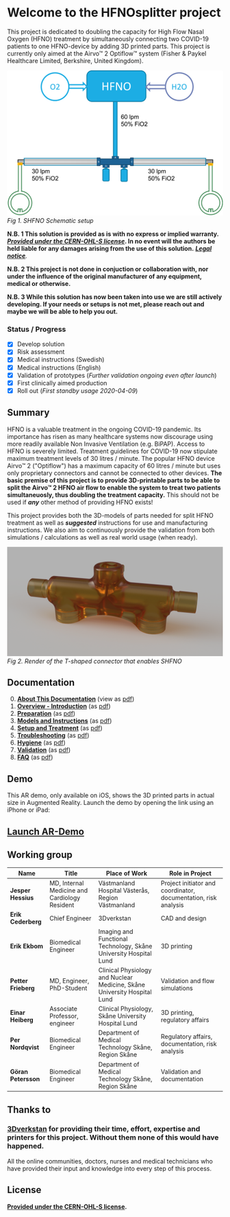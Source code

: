 # Welcome to the HFNOsplitter project

This project is dedicated to doubling the capacity for High Flow Nasal Oxygen (HFNO) treatment by simultaneously connecting two COVID-19 patients to one HFNO-device by adding 3D printed parts.
This project is currently only aimed at the Airvo™ 2 Optiflow™ system (Fisher & Paykel Healthcare Limited, Berkshire, United Kingdom).

![SHFNO Schematic setup](Meta/Schematics%20and%20Renders/SHFNOschema.png 'SHFNO Schematic setup')
_Fig 1. SHFNO Schematic setup_

**N.B. 1 This solution is provided as is with no express or implied warranty. _[Provided under the CERN-OHL-S license](LICENSE_cern_ohl_s_v2.pdf)_.
In no event will the authors be held liable for any damages arising from the use of this solution.** _[**Legal notice**](Documentation/en/00%20About%20This%20Documentation.md)._

**N.B. 2 This project is not done in conjuction or collaboration with, nor under the influence of the original manufacturer of any equipment, medical or otherwise.**

**N.B. 3 While this solution has now been taken into use we are still actively developing. If your needs or setups is not met, please reach out and maybe we will be able to help you out.**

### Status / Progress

- [x] Develop solution
- [x] Risk assessment
- [x] Medical instructions (Swedish)
- [x] Medical instructions (English)
- [x] Validation of prototypes (_Further validation ongoing even after launch_)
- [x] First clinically aimed production
- [x] Roll out (_First standby usage 2020-04-09_)

## Summary

HFNO is a valuable treatment in the ongoing COVID-19 pandemic. Its importance has risen as many healthcare systems now discourage using more readily available Non Invasive Ventilation (e.g. BiPAP). Access to HFNO is severely limited. Treatment guidelines for COVID-19 now stipulate maximum treatment levels of 30 litres / minute. The popular HFNO device Airvo™ 2 ("Optiflow") has a maximum capacity of 60 litres / minute but uses only proprietary connectors and cannot be connected to other devices.
**The basic premise of this project is to provide 3D-printable parts to be able to split the Airvo™ 2 HFNO air flow to enable the system to treat two patients simultaneuosly, thus doubling the treatment capacity.** This should not be used if _**any**_ other method of providing HFNO exists!

This project provides both the 3D-models of parts needed for split HFNO treatment as well as _**suggested**_ instructions for use and manufacturing instructions. We also aim to continuously provide the validation from both simulations / calculations as well as real world usage (when ready).

![Render of T-Shaped Connector](Meta/Schematics%20and%20Renders/T-front.png 'Render of T-Shaped Connector')
_Fig 2. Render of the T-shaped connector that enables SHFNO_

## Documentation

0. [**About This Documentation**](Documentation/en/00%20About%20This%20Documentation.md) (view as [pdf](https://gitprint.com/hessius/HFNOsplitter/Documentation/en/00%20About%20This%20Documentation.md))
1. [**Overview - Introduction**](Documentation/en/01%20Overview%20-%20Introduction.md) (as [pdf](https://gitprint.com/hessius/HFNOsplitter/Documentation/en/01%20Overview%20-%20Introduction.md))
1. [**Preparation**](Documentation/en/02%20Preparation.md) (as [pdf](https://gitprint.com/hessius/HFNOsplitter/Documentation/en/02%20Preparation.md))
1. [**Models and Instructions**](Documentation/en/03%20Models%20and%20Instructions.md) (as [pdf](https://gitprint.com/hessius/HFNOsplitter/Documentation/en/03%20Models%20and%20Instructions.md))
1. [**Setup and Treatment**](Documentation/en/04%20Setup%20and%20Treatment.md) (as [pdf](https://gitprint.com/hessius/HFNOsplitter/Documentation/en/04%20Setup%20and%20Treatment.md))
1. [**Troubleshooting**](Documentation/en/05%20Troubleshooting.md) (as [pdf](https://gitprint.com/hessius/HFNOsplitter/Documentation/en/05%20Troubleshooting.md))
1. [**Hygiene**](Documentation/en/06%20Hygiene.md) (as [pdf](https://gitprint.com/hessius/HFNOsplitter/Documentation/en/06%20Hygiene.md))
1. [**Validation**](Documentation/en/07%20Validation.md) (as [pdf](https://gitprint.com/hessius/HFNOsplitter/Documentation/en/07%20Validation.md))
1. [**FAQ**](Documentation/en/08%20FAQ.md) (as [pdf](https://gitprint.com/hessius/HFNOsplitter/Documentation/en/08%20FAQ.md))

## Demo

This AR demo, only available on iOS, shows the 3D printed parts in actual size in Augmented Reality. Launch the demo by opening the link using an iPhone or iPad:

## [Launch AR-Demo](https://github.com/hessius/HFNOsplitter/blob/master/Meta/Other/Complete%20Set%20-%20Orientation.usdz?raw=true)

## Working group

| Name                | Title                                         | Place of Work                                                            | Role in Project                                                 |
| ------------------- | --------------------------------------------- | ------------------------------------------------------------------------ | --------------------------------------------------------------- |
| **Jesper Hessius**  | MD, Internal Medicine and Cardiology Resident | Västmanland Hospital Västerås, Region Västmanland                        | Project initiator and coordinator, documentation, risk analysis |
| **Erik Cederberg**  | Chief Engineer                                | 3Dverkstan                                                               | CAD and design                                                  |
| **Erik Ekbom**      | Biomedical Engineer                           | Imaging and Functional Technology, Skåne University Hospital Lund        | 3D printing                                                     |
| **Petter Frieberg** | MD, Engineer, PhD-Student                     | Clinical Physiology and Nuclear Medicine, Skåne University Hospital Lund | Validation and flow simulations                                 |
| **Einar Heiberg**   | Associate Professor, engineer                 | Clinical Physiology, Skåne University Hospital Lund                      | 3D printing, regulatory affairs                                 |
| **Per Nordqvist**   | Biomedical Engineer                           | Department of Medical Technology Skåne, Region Skåne                     | Regulatory affairs, documentation, risk analysis                |
| **Göran Petersson** | Biomedical Engineer                           | Department of Medical Technology Skåne, Region Skåne                     | Validation and documentation                                    |

## Thanks to

### [3Dverkstan](http://3dverkstan.se) for providing their time, effort, expertise and printers for this project. Without them none of this would have happened.

All the online communities, doctors, nurses and medical technicians who have provided their input and knowledge into every step of this process.

## License

**[Provided under the CERN-OHL-S license](LICENSE_cern_ohl_s_v2.pdf).**
